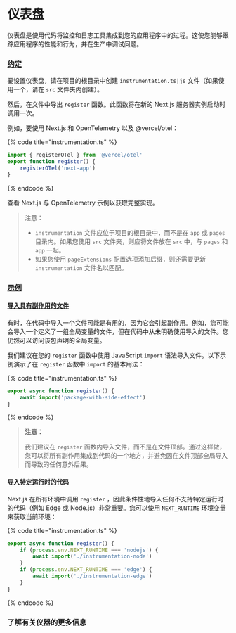 # 仪表盘

仪表盘是使用代码将监控和日志工具集成到您的应用程序中的过程。这使您能够跟踪应用程序的性能和行为，并在生产中调试问题。

### [约定](https://nextjs.org/docs/app/building-your-application/optimizing/instrumentation#convention) <a href="#convention" id="convention"></a>

要设置仪表盘，请在项目的根目录中创建 `instrumentation.ts|js` 文件（如果使用一个，请在 `src` 文件夹内创建）。

然后，在文件中导出 `register` 函数。此函数将在新的 Next.js 服务器实例启动时调用一次。

例如，要使用 Next.js 和 OpenTelemetry 以及 @vercel/otel：

{% code title="instrumentation.ts" %}
```typescript
import { registerOTel } from '@vercel/otel' 
export function register() {  
    registerOTel('next-app')
}
```
{% endcode %}

查看 Next.js 与 OpenTelemetry 示例以获取完整实现。

> 注意：
>
> * `instrumentation` 文件应位于项目的根目录中，而不是在 `app` 或 `pages` 目录内。如果您使用 `src` 文件夹，则应将文件放在 `src` 中，与 `pages` 和 `app` 一起。
> * 如果您使用 `pageExtensions` 配置选项添加后缀，则还需要更新 `instrumentation` 文件名以匹配。

### [示例](https://nextjs.org/docs/app/building-your-application/optimizing/instrumentation#examples) <a href="#examples" id="examples"></a>

#### [导入具有副作用的文件](https://nextjs.org/docs/app/building-your-application/optimizing/instrumentation#importing-files-with-side-effects) <a href="#importing-files-with-side-effects" id="importing-files-with-side-effects"></a>

有时，在代码中导入一个文件可能是有用的，因为它会引起副作用。例如，您可能会导入一个定义了一组全局变量的文件，但在代码中从未明确使用导入的文件。您仍然可以访问该包声明的全局变量。

我们建议在您的 `register` 函数中使用 JavaScript `import` 语法导入文件。以下示例演示了在 `register` 函数中 `import` 的基本用法：

{% code title="instrumentation.ts" %}
```typescript
export async function register() {  
    await import('package-with-side-effect')
}
```
{% endcode %}

> **注意：**
>
> 我们建议在 `register` 函数内导入文件，而不是在文件顶部。通过这样做，您可以将所有副作用集成到代码的一个地方，并避免因在文件顶部全局导入而导致的任何意外后果。

#### [导入特定运行时的代码](https://nextjs.org/docs/app/building-your-application/optimizing/instrumentation#importing-runtime-specific-code) <a href="#importing-runtime-specific-code" id="importing-runtime-specific-code"></a>

Next.js 在所有环境中调用 `register` ，因此条件性地导入任何不支持特定运行时的代码（例如 Edge 或 Node.js）非常重要。您可以使用 `NEXT_RUNTIME` 环境变量来获取当前环境：

{% code title="instrumentation.ts" %}
```typescript
export async function register() {  
    if (process.env.NEXT_RUNTIME === 'nodejs') {    
        await import('./instrumentation-node')  
    }   
    if (process.env.NEXT_RUNTIME === 'edge') {    
        await import('./instrumentation-edge')  
    }
}
```
{% endcode %}

### 了解有关仪器的更多信息 <a href="#learn-more-about-instrumentation" id="learn-more-about-instrumentation"></a>
